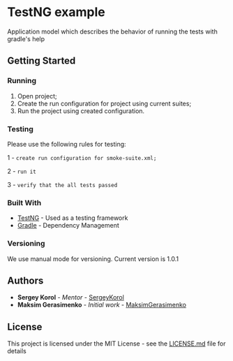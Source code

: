 # TestNG example

Application model which describes the behavior of running the tests with gradle's help

## Getting Started

### Running

1. Open project;
2. Create the run configuration for project using current suites;
3. Run the project using created configuration.

### Testing

Please use the following rules for testing:

1 -
``
create run configuration for smoke-suite.xml;
``

2 -
``
run it
``

3 - 
``
verify that the all tests passed
``
### Built With

* [TestNG](http://testng.org/doc/) - Used as a testing framework
* [Gradle](https://gradle.org/) - Dependency Management

### Versioning

We use manual mode for versioning. Current version is 1.0.1 

## Authors

* **Sergey Korol** - *Mentor* - [SergeyKorol](https://github.com/sskorol)
* **Maksim Gerasimenko** - *Initial work* - [MaksimGerasimenko](https://github.com/mkgerasimenko)

## License

This project is licensed under the MIT License - see the [LICENSE.md](LICENSE.md) file for details
